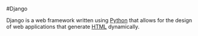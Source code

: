 #Django

Django is a web framework written using [Python](./Python) that allows for the design of web applications that generate [HTML](./HTML) dynamically.